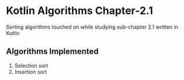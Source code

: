 # Kotlin Algorithms Chapter-2.1
Sorting algorithms touched on while studying sub-chapter 2.1 written in Kotlin

## Algorithms Implemented
1. Selection sort
2. Insertion sort
